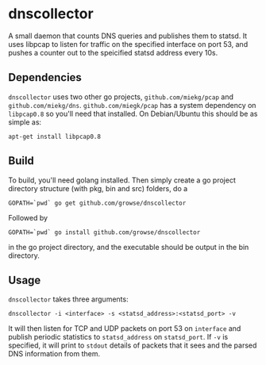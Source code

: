 dnscollector
============

A small daemon that counts DNS queries and publishes them to statsd. It uses libpcap to listen for traffic on the specified interface on port 53, and pushes a counter out to the speicified statsd address every 10s.

Dependencies
------------

`dnscollector` uses two other go projects, `github.com/miekg/pcap` and `github.com/miekg/dns`. `github.com/miegk/pcap` has a system dependency on `libpcap0.8` so you'll need that installed. On Debian/Ubuntu this should be as simple as:

    apt-get install libpcap0.8

Build
-----

To build, you'll need golang installed. Then simply create a go project directory structure (with pkg, bin and src) folders, do a 

    GOPATH=`pwd` go get github.com/growse/dnscollector

Followed by

    GOPATH=`pwd` go install github.com/growse/dnscollector

in the go project directory, and the executable should be output in the bin directory.

Usage
-----

`dnscollector` takes three arguments:

    dnscollector -i <interface> -s <statsd_address>:<statsd_port> -v

It will then listen for TCP and UDP packets on port 53 on `interface` and publish periodic statistics to `statsd_address` on `statsd_port`. If `-v` is specified, it will print to `stdout` details of packets that it sees and the parsed DNS information from them.
